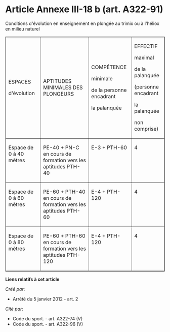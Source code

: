 # Article Annexe III-18 b (art. A322-91)

Conditions d'évolution en enseignement en plongée au trimix ou à l'héliox en milieu naturel

<table cellpadding="0" border="1" width="680">
  <tbody>
    <tr>
      <td>

ESPACES

d'évolution

</td>
      <td>

APTITUDES MINIMALES DES PLONGEURS

</td>
      <td>

COMPÉTENCE

minimale

de la personne encadrant

la palanquée

</td>
      <td>

EFFECTIF

maximal

de la palanquée

(personne encadrant

la palanquée

non comprise)

</td>
    </tr>
    <tr>
      <td valign="top">

Espace de 0 à 40 mètres 

</td>
      <td valign="top">

PE-40 + PN-C en cours de formation vers les aptitudes PTH-40

</td>
      <td valign="top">

E-3 + PTH-60

</td>
      <td valign="top">

4

</td>
    </tr>
    <tr>
      <td valign="top">

Espace de 0 à 60 mètres

</td>
      <td valign="top">

PE-60 + PTH-40 en cours de formation vers les aptitudes PTH-60

</td>
      <td valign="top">

E-4 + PTH-120

</td>
      <td valign="top">

4

</td>
    </tr>
    <tr>
      <td valign="top">

Espace de 0 à 80 mètres

</td>
      <td valign="top">

PE-60 + PTH-60 en cours de formation vers les aptitudes PTH-120 

</td>
      <td valign="top">

E-4 + PTH-120

</td>
      <td valign="top">

4

</td>
    </tr>
  </tbody>
</table>

**Liens relatifs à cet article**

_Créé par_:

  - Arrêté du 5 janvier 2012 - art. 2

_Cité par_:

  - Code du sport. - art. A322-74 (V)
  - Code du sport. - art. A322-96 (V)
